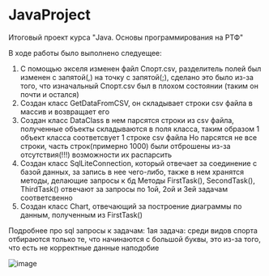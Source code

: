 # JavaProject
Итоговый проект курса "Java. Основы программирования на РТФ"

В ходе работы было выполнено следуещее:
1) С помощью экселя изменен файл Спорт.csv, разделитель полей был изменен с запятой(,) на точку с запятой(;), сделано это было из-за того, что изначальный Спорт.csv был в плохом состоянии (таким он почти и остался)
2) Создан класс GetDataFromCSV, он складывает строки csv файла в массив и возвращает его
3) Создан класс DataClass в нем парсятся строки из csv файла, полученные объекты складываются в поля класса, таким образом 1 объект класса соответсвует 1 строке csv файла
Но парсятся не все строки, часть строк(примерно 1000) были отброшены из-за отсутствия(!!!) возможности их распарсить
4) Создан класс SqlLiteConnection, который отвечает за соединение с базой данных, за запись в нее чего-либо, также в нем хранятся методы, делающие запросы к бд
Методы FirstTask(), SecondTask(), ThirdTask() отвечают за запросы по 1ой, 2ой и 3ей задачам соответсвенно
5) Создан класс Chart, отвечающий за построение диаграммы по данным, полученным из FirstTask()

Подробнее про sql запросы к задачам:
1ая задача: среди видов спорта отбираются только те, что начинаются с большой буквы, это из-за того, что есть не корректные данные наподобие

![image](https://user-images.githubusercontent.com/84563445/147372826-ab9fb644-12c9-4da0-a942-80a18cd2ea81.png)


